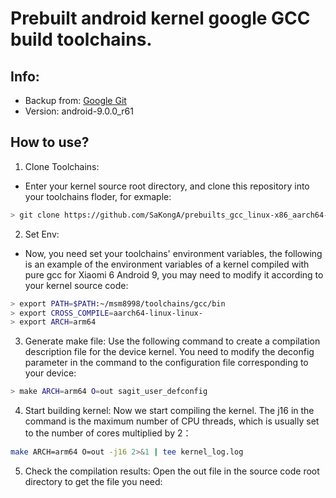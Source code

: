 # Prebuilt android kernel google GCC build toolchains.

## Info: 
- Backup from: [Google Git](https://android.googlesource.com/platform/prebuilts/gcc/linux-x86/aarch64/aarch64-linux-android-4.9/+/refs/tags/android-9.0.0_r61)
- Version: android-9.0.0_r61

## How to use?
1. Clone Toolchains:
- Enter your kernel source root directory, and clone this repository into your toolchains floder, for exmaple:
```bash
> git clone https://github.com/SaKongA/prebuilts_gcc_linux-x86_aarch64-linux-android-4.9.git -b android-9.0.0_r61 --depth=1 toolchains/gcc
```

2. Set Env:
- Now, you need set your toolchains' environment variables, the following is an example of the environment variables of a kernel compiled with pure gcc for Xiaomi 6 Android 9, you may need to modify it according to your kernel source code:
```bash
> export PATH=$PATH:~/msm8998/toolchains/gcc/bin
> export CROSS_COMPILE=aarch64-linux-linux-
> export ARCH=arm64
```
 
 3. Generate make file:
 Use the following command to create a compilation description file for the device kernel. You need to modify the deconfig parameter in the command to the configuration file corresponding to your device:
 ```bash
 > make ARCH=arm64 O=out sagit_user_defconfig
 ```

 4. Start building kernel:
 Now we start compiling the kernel. The j16 in the command is the maximum number of CPU threads, which is usually set to the number of cores multiplied by 2：
 ```bash
 make ARCH=arm64 O=out -j16 2>&1 | tee kernel_log.log
 ```

 5. Check the compilation results:
 Open the out file in the source code root directory to get the file you need: